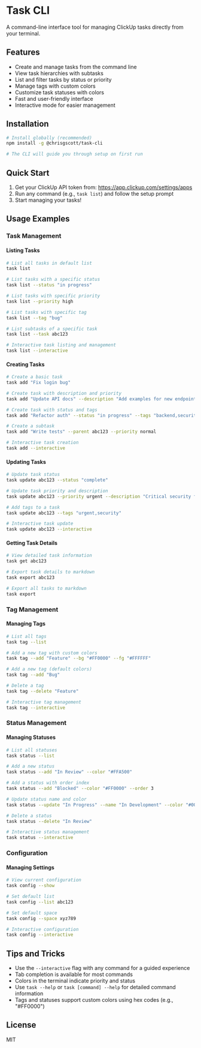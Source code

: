 # Task CLI

A command-line interface tool for managing ClickUp tasks directly from your terminal.

## Features

- Create and manage tasks from the command line
- View task hierarchies with subtasks
- List and filter tasks by status or priority
- Manage tags with custom colors
- Customize task statuses with colors
- Fast and user-friendly interface
- Interactive mode for easier management

## Installation

```bash
# Install globally (recommended)
npm install -g @chrisgscott/task-cli

# The CLI will guide you through setup on first run
```

## Quick Start

1. Get your ClickUp API token from: https://app.clickup.com/settings/apps
2. Run any command (e.g., `task list`) and follow the setup prompt
3. Start managing your tasks!

## Usage Examples

### Task Management

#### Listing Tasks
```bash
# List all tasks in default list
task list

# List tasks with a specific status
task list --status "in progress"

# List tasks with specific priority
task list --priority high

# List tasks with specific tag
task list --tag "bug"

# List subtasks of a specific task
task list --task abc123

# Interactive task listing and management
task list --interactive
```

#### Creating Tasks
```bash
# Create a basic task
task add "Fix login bug"

# Create task with description and priority
task add "Update API docs" --description "Add examples for new endpoints" --priority high

# Create task with status and tags
task add "Refactor auth" --status "in progress" --tags "backend,security"

# Create a subtask
task add "Write tests" --parent abc123 --priority normal

# Interactive task creation
task add --interactive
```

#### Updating Tasks
```bash
# Update task status
task update abc123 --status "complete"

# Update task priority and description
task update abc123 --priority urgent --description "Critical security fix needed"

# Add tags to a task
task update abc123 --tags "urgent,security"

# Interactive task update
task update abc123 --interactive
```

#### Getting Task Details
```bash
# View detailed task information
task get abc123

# Export task details to markdown
task export abc123

# Export all tasks to markdown
task export
```

### Tag Management

#### Managing Tags
```bash
# List all tags
task tag --list

# Add a new tag with custom colors
task tag --add "Feature" --bg "#FF0000" --fg "#FFFFFF"

# Add a new tag (default colors)
task tag --add "Bug"

# Delete a tag
task tag --delete "Feature"

# Interactive tag management
task tag --interactive
```

### Status Management

#### Managing Statuses
```bash
# List all statuses
task status --list

# Add a new status
task status --add "In Review" --color "#FFA500"

# Add a status with order index
task status --add "Blocked" --color "#FF0000" --order 3

# Update status name and color
task status --update "In Progress" --name "In Development" --color "#00FF00"

# Delete a status
task status --delete "In Review"

# Interactive status management
task status --interactive
```

### Configuration

#### Managing Settings
```bash
# View current configuration
task config --show

# Set default list
task config --list abc123

# Set default space
task config --space xyz789

# Interactive configuration
task config --interactive
```

## Tips and Tricks

- Use the `--interactive` flag with any command for a guided experience
- Tab completion is available for most commands
- Colors in the terminal indicate priority and status
- Use `task --help` or `task [command] --help` for detailed command information
- Tags and statuses support custom colors using hex codes (e.g., "#FF0000")

## License

MIT
